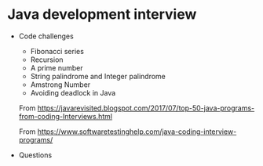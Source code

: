 # Java development interview

- Code challenges
	- Fibonacci series
	- Recursion
	- A prime number
	- String palindrome and Integer palindrome
	- Amstrong Number
	- Avoiding deadlock in Java
	
	From https://javarevisited.blogspot.com/2017/07/top-50-java-programs-from-coding-Interviews.html
	
	From https://www.softwaretestinghelp.com/java-coding-interview-programs/

- Questions
